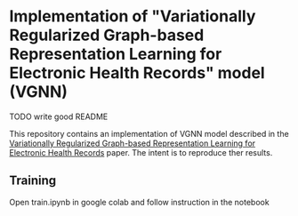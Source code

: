 # Implementation of "Variationally Regularized Graph-based Representation Learning for Electronic Health Records" model (VGNN)

TODO write good README

This repository contains an implementation of VGNN model described in the [Variationally Regularized Graph-based Representation Learning for Electronic Health Records](https://arxiv.org/abs/1912.03761) paper.
The intent is to reproduce ther results.

## Training
Open train.ipynb in google colab and follow instruction in the notebook


